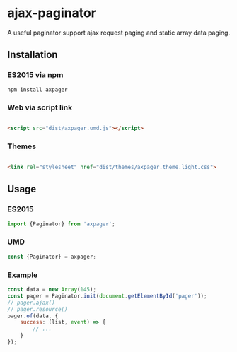 # ajax-paginator

A useful paginator support ajax request paging and static array data paging.

## Installation

### ES2015 via npm

```shell
npm install axpager
```

### Web via script link

```html

<script src="dist/axpager.umd.js"></script>
```

### Themes

```html

<link rel="stylesheet" href="dist/themes/axpager.theme.light.css">
```

## Usage

### ES2015

```javascript
import {Paginator} from 'axpager';
```

### UMD

```javascript
const {Paginator} = axpager;
```

### Example
```javascript
const data = new Array(145);
const pager = Paginator.init(document.getElementById('pager'));
// pager.ajax()
// pager.resource()
pager.of(data, {
    success: (list, event) => {
        // ...
    }
});
```